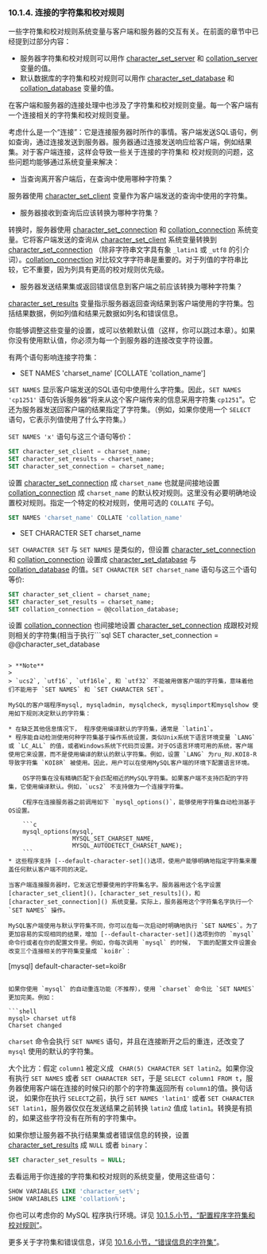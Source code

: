 ### 10.1.4. 连接的字符集和校对规则

一些字符集和校对规则系统变量与客户端和服务器的交互有关。在前面的章节中已经提到过部分内容：

* 服务器字符集和校对规则可以用作 [character\_set\_server]() 和 [collation\_server]() 变量的值。
* 默认数据库的字符集和校对规则可以用作 [character\_set\_database]() 和[collation_database]() 变量的值。

在客户端和服务器的连接处理中也涉及了字符集和校对规则变量。每一个客户端有一个连接相关的字符集和校对规则变量。

考虑什么是一个“连接”：它是连接服务器时所作的事情。客户端发送SQL语句，例如查询，通过连接发送到服务器。服务器通过连接发送响应给客户端，例如结果集。对于客户端连接，这样会导致一些关于连接的字符集和 校对规则的问题，这些问题均能够通过系统变量来解决：

* 当查询离开客户端后，在查询中使用哪种字符集？

服务器使用 [character\_set\_client]() 变量作为客户端发送的查询中使用的字符集。

* 服务器接收到查询后应该转换为哪种字符集？

转换时，服务器使用 [character\_set\_connection]() 和 [collation_connection]() 系统变量。它将客户端发送的查询从 [character\_set\_client]() 系统变量转换到 [character\_set\_connection]() （除非字符串文字具有象 `_latin1` 或 `_utf8` 的引介词）。[collation_connection]() 对比较文字字符串是重要的。对于列值的字符串比较，它不重要，因为列具有更高的校对规则优先级。

* 服务器发送结果集或返回错误信息到客户端之前应该转换为哪种字符集？

[character_set_results]() 变量指示服务器返回查询结果到客户端使用的字符集。包括结果数据，例如列值和结果元数据如列名和错误信息。

你能够调整这些变量的设置，或可以依赖默认值（这样，你可以跳过本章）。如果你没有使用默认值，你必须为每一个到服务器的连接改变字符设置。

有两个语句影响连接字符集：

* SET NAMES 'charset_name' [COLLATE 'collation_name']

`SET NAMES` 显示客户端发送的SQL语句中使用什么字符集。因此，`SET NAMES 'cp1251'` 语句告诉服务器“将来从这个客户端传来的信息采用字符集 `cp1251`”。它还为服务器发送回客户端的结果指定了字符集。（例如，如果你使用一个 `SELECT` 语句，它表示列值使用了什么字符集。）

`SET NAMES 'x'` 语句与这三个语句等价：

```sql
SET character_set_client = charset_name;
SET character_set_results = charset_name;
SET character_set_connection = charset_name;
```

设置 [character_set_connection]() 成 `charset_name` 也就是间接地设置 [collation_connection]() 成 `charset_name` 的默认校对规则。这里没有必要明确地设置校对规则。指定一个特定的校对规则，使用可选的 `COLLATE` 子句。

```sql
SET NAMES 'charset_name' COLLATE 'collation_name'
```

* SET CHARACTER SET charset_name

`SET CHARACTER SET` 与 `SET NAMES` 是类似的，但设置 [character\_set\_connection]() 和 [collation_connection]() 设置成 [character_set_database]() 与 [collation_database]() 的值。`SET CHARACTER SET charset_name` 语句与这三个语句等价:

```sql
SET character_set_client = charset_name;
SET character_set_results = charset_name;
SET collation_connection = @@collation_database;
```
设置 [collation_connection]() 也间接地设置 [character_set_connection]() 成跟校对规则相关的字符集(相当于执行```sql
SET
character_set_connection = @@character_set_database
```)。没有必要明确地设置 [character_set_connection]()。

> **Note**
> 
> `ucs2`, `utf16`, `utf16le`, 和 `utf32` 不能被用做客户端的字符集，意味着他们不能用于 `SET NAMES` 和 `SET CHARACTER SET`。

MySQL的客户端程序mysql, mysqladmin, mysqlcheck, mysqlimport和mysqlshow 使用如下规则决定默认的字符集：

* 在缺乏其他信息情况下， 程序使用编译默认的字符集，通常是 `latin1`。
* 程序能自动检测使用何种字符集基于操作系统设置，类似Unix系统下语言环境变量 `LANG` 或 `LC_ALL` 的值，或者Windows系统下代码页设置。对于OS语言环境可用的系统，客户端使用它来设置，而不是使用编译的默认的默认字符集。例如，设置 `LANG` 为ru_RU.KOI8-R导致字符集 `KOI8R` 被使用。因此，用户可以在使用MySQL客户端的环境下配置语言环境。

	OS字符集在没有精确匹配下会匹配相近的MySQL字符集。如果客户端不支持匹配的字符集，它使用编译默认。例如，`ucs2` 不支持做为一个连接字符集。

	C程序在连接服务器之前调用如下 `mysql_options()`，能够使用字符集自动检测基于OS设置。

	```c
	mysql_options(mysql,
	              MYSQL_SET_CHARSET_NAME,
				  MYSQL_AUTODETECT_CHARSET_NAME);
	```
* 这些程序支持 [--default-character-set]()选项，使用户能够明确地指定字符集来覆盖任何默认客户端不同的决定。

当客户端连接服务器时，它发送它想要使用的字符集名字。服务器用这个名字设置 [character_set_client]()，[character_set_results]()，和 [character_set_connection]() 系统变量。实际上，服务器用这个字符集名字执行一个 `SET NAMES` 操作。

MySQL客户端使用与默认字符集不同，你可以在每一次启动时明确地执行 `SET NAMES`。为了更加容易的实现相同的结果，增加 [--default-character-set]()选项到你的 `mysql` 命令行或者在你的配置文件里。例如，你每次调用 `mysql` 的时候， 下面的配置文件设置会改变三个连接相关的字符集变量成 `koi8r`：

```
[mysql]
default-character-set=koi8r
```

如果你使用 `mysql` 的自动重连功能（不推荐），使用 `charset` 命令比 `SET NAMES` 更加完美。例如：

```shell
mysql> charset utf8
Charset changed
```

`charset` 命令会执行 `SET NAMES` 语句，并且在连接断开之后的重连，还改变了 `mysql` 使用的默认的字符集。


大个比方：假定 `column1` 被定义成 ` CHAR(5) CHARACTER SET latin2`。如果你没有执行 `SET NAMES` 或者 `SET CHARACTER SET`，于是 `SELECT column1 FROM t`，服务器使用客户端在连接的时候只i的那个的字符集返回所有 `column1`的值。换句话说， 如果你在执行 `SELECT`之前，执行 `SET NAMES 'latin1'` 或者 `SET CHARACTER SET latin1`，服务器仅仅在发送结果之前转换 `latin2` 值成 `latin1`。转换是有损的，如果这些字符没有在所有的字符集中。

如果你想让服务器不执行结果集或者错误信息的转换，设置 [character_set_results]() 成 `NULL` 或者 `binary`：

```sql
SET character_set_results = NULL;
```

去看运用于你连接的字符集和校对规则的系统变量，使用这些语句：
```sql
SHOW VARIABLES LIKE 'character_set%';
SHOW VARIABLES LIKE 'collation%';
```

你也可以考虑你的 MySQL 程序执行环境。详见 [10.1.5.小节，“配置程序字符集和校对规则”](./10.01.05_Configuring_the_Character_Set_and_Collation_for_Applications.md)。

更多关于字符集和错误信息，详见 [10.1.6.小节，“错误信息的字符集”](./10.01.06_Character_Set_for_Error_Messages.md)。